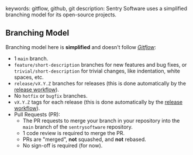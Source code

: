keywords: gitflow, github, git
description: Sentry Software uses a simplified branching model for its open-source projects.
<!--
  ╱╲╱╲╱╲╱╲╱╲╱╲╱╲╱╲╱╲╱╲╱╲╱╲╱╲╱╲╱╲╱╲╱╲╱╲╱╲╱╲
  Open Sentry Web Site
  ჻჻჻჻჻჻
  Copyright 2023 - 2024 Sentry Software
  ჻჻჻჻჻჻
  Permission is hereby granted, free of charge, to any person obtaining a copy
  of this software and associated documentation files (the "Software"), to deal
  in the Software without restriction, including without limitation the rights
  to use, copy, modify, merge, publish, distribute, sublicense, and/or sell
  copies of the Software, and to permit persons to whom the Software is
  furnished to do so, subject to the following conditions:

  The above copyright notice and this permission notice shall be included in
  all copies or substantial portions of the Software.

  THE SOFTWARE IS PROVIDED "AS IS", WITHOUT WARRANTY OF ANY KIND, EXPRESS OR
  IMPLIED, INCLUDING BUT NOT LIMITED TO THE WARRANTIES OF MERCHANTABILITY,
  FITNESS FOR A PARTICULAR PURPOSE AND NONINFRINGEMENT. IN NO EVENT SHALL THE
  AUTHORS OR COPYRIGHT HOLDERS BE LIABLE FOR ANY CLAIM, DAMAGES OR OTHER
  LIABILITY, WHETHER IN AN ACTION OF CONTRACT, TORT OR OTHERWISE, ARISING FROM,
  OUT OF OR IN CONNECTION WITH THE SOFTWARE OR THE USE OR OTHER DEALINGS IN
  THE SOFTWARE.
  ╲╱╲╱╲╱╲╱╲╱╲╱╲╱╲╱╲╱╲╱╲╱╲╱╲╱╲╱╲╱╲╱╲╱╲╱╲╱╲╱
  -->

## Branching Model

Branching model here is **simplified** and doesn't follow [*Gitflow*](https://nvie.com/posts/a-successful-git-branching-model/):

* 1 `main` branch.
* `feature/short-description` branches for new features and bug fixes, or `trivial/short-description` for trivial changes, like indentation, white spaces, etc.
* `release/vX.Y.Z` branches for releases (this is done automatically by the [release workflow](https://github.com/sentrysoftware/workflows/tree/main?tab=readme-ov-file#maven-central-release)).
* No `hotfix` or `bugfix` branches.
* `vX.Y.Z` tags for each release (this is done automatically by the [release workflow](https://github.com/sentrysoftware/workflows/tree/main?tab=readme-ov-file#maven-central-release)).
* Pull Requests (PR):
  * The PR requests to merge your branch in your repository into the `main` branch of the `sentrysoftware` repository.
  * 1 code review is required to merge the PR.
  * PRs are "merged", **not** squashed, and **not** rebased.
  * No sign-off is required (for now).
